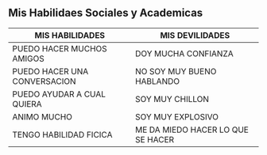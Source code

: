 ## Mis Habilidaes Sociales y Academicas 
| MIS HABILIDADES | MIS DEVILIDADES | 
| --- | ------------- |
| PUEDO HACER MUCHOS AMIGOS | DOY MUCHA CONFIANZA |
| PUEDO HACER UNA CONVERSACION | NO SOY MUY BUENO HABLANDO | 
| PUEDO AYUDAR A CUAL QUIERA | SOY MUY CHILLON | 
| ANIMO MUCHO | SOY MUY EXPLOSIVO |
| TENGO HABILIDAD FICICA | ME DA MIEDO HACER LO QUE SE HACER |
